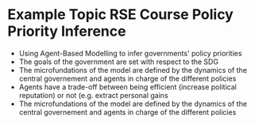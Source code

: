 Example Topic RSE Course
Policy Priority Inference
=========================

* Using Agent-Based Modelling to infer governments' policy priorities
* The goals of the government are set with respect to the SDG
* The microfundations of the model are defined by the dynamics of the central governement and agents in charge of the different policies
* Agents have a trade-off between being efficient (increase political reputation) or not (e.g. extract personal gains
* The microfundations of the model are defined by the dynamics of the central governement and agents in charge of the different policies 

